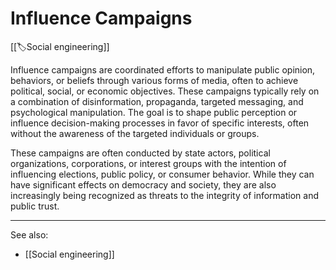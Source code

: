 
# Influence Campaigns

[[🏷️Social engineering]]

Influence campaigns are coordinated efforts to manipulate public opinion, behaviors, or beliefs through various forms of media, often to achieve political, social, or economic objectives. These campaigns typically rely on a combination of disinformation, propaganda, targeted messaging, and psychological manipulation. The goal is to shape public perception or influence decision-making processes in favor of specific interests, often without the awareness of the targeted individuals or groups.

These campaigns are often conducted by state actors, political organizations, corporations, or interest groups with the intention of influencing elections, public policy, or consumer behavior. While they can have significant effects on democracy and society, they are also increasingly being recognized as threats to the integrity of information and public trust.

---

See also:

- [[Social engineering]]
